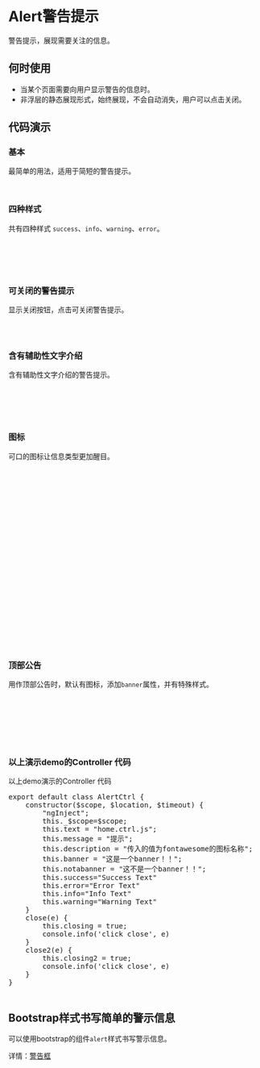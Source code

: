 # Alert警告提示

警告提示，展现需要关注的信息。

## 何时使用

 - 当某个页面需要向用户显示警告的信息时。
 - 非浮层的静态展现形式，始终展现，不会自动消失，用户可以点击关闭。

## 代码演示

### 基本

最简单的用法，适用于简短的警告提示。

<div class="bs-example">
   <ui-alert message="ctrl.success" type="success" ></ui-alert>
</div>
<ui-clipboard></ui-clipboard>
<div class="highlight">
<pre>
    <ui-alert message="ctrl.success" type="success" ></ui-alert>
</pre>
</div>

### 四种样式

共有四种样式 `success`、`info`、`warning`、`error`。

<div class="bs-example">
   <ui-alert message="ctrl.success" type="success" ></ui-alert>
   <ui-alert message="ctrl.info" type="info" ></ui-alert>
   <ui-alert message="ctrl.warning" type="warning" ></ui-alert>
   <ui-alert message="ctrl.error" type="error" ></ui-alert>
</div>
<ui-clipboard></ui-clipboard>
<div class="highlight">
<pre>
    <ui-alert message="ctrl.success" type="success" ></ui-alert>
   <ui-alert message="ctrl.info" type="info" ></ui-alert>
   <ui-alert message="ctrl.warning" type="warning" ></ui-alert>
   <ui-alert message="ctrl.error" type="error" ></ui-alert>
</pre>
</div>

### 可关闭的警告提示

显示关闭按钮，点击可关闭警告提示。

<div class="bs-example">
<ui-alert type="error" closing='ctrl.closing' close="ctrl.close()" message="ctrl.message" description="ctrl.description"></ui-alert>
<ui-alert type="error" closing='ctrl.closing2' close="ctrl.close2()" message="ctrl.message" ></ui-alert>
</div>
<ui-clipboard></ui-clipboard>
<div class="highlight">
<pre>
<ui-alert type="error" closing='ctrl.closing' close="ctrl.close()" message="ctrl.message" description="ctrl.description"></ui-alert>
<ui-alert type="error" closing='ctrl.closing3' close="ctrl.close3()" message="ctrl.message" ></ui-alert>
</pre>
</div>

### 含有辅助性文字介绍

含有辅助性文字介绍的警告提示。

<div class="bs-example">
   <ui-alert message="ctrl.success" type="success" description="ctrl.description"></ui-alert>
   <ui-alert message="ctrl.info" type="info" description="ctrl.description"></ui-alert>
   <ui-alert message="ctrl.warning" type="warning" description="ctrl.description"></ui-alert>
   <ui-alert message="ctrl.error" type="error" description="ctrl.description"></ui-alert>
</div>
<ui-clipboard></ui-clipboard>
<div class="highlight">
<pre>
   <ui-alert message="ctrl.success" type="success" description="ctrl.description"></ui-alert>
   <ui-alert message="ctrl.info" type="info" description="ctrl.description"></ui-alert>
   <ui-alert message="ctrl.warning" type="warning" description="ctrl.description"></ui-alert>
   <ui-alert message="ctrl.error" type="error" description="ctrl.description"></ui-alert>
</pre>
</div>

### 图标

可口的图标让信息类型更加醒目。

<div class="bs-example">
<ui-alert type="error" closing='ctrl.closing' showicon close="ctrl.close()" message="ctrl.message" description="ctrl.description"></ui-alert>
<br>
<ui-alert type="info" closing='ctrl.closing' showicon close="ctrl.close()" message="ctrl.message" description="ctrl.description" closetext="关闭"></ui-alert>
<br>
<ui-alert type="success" closing='ctrl.closing' showicon close="ctrl.close()" message="ctrl.message" description="ctrl.description"></ui-alert>
<br>
<ui-alert type="warning" closing='ctrl.closing' showicon close="ctrl.close()" message="ctrl.message" description="ctrl.description" closetext="关闭"></ui-alert>
<br>
<ui-alert type="info" showicon banner closable message="ctrl.banner" closing='ctrl.closing2' close="ctrl.close2()"></ui-alert>
<br>
<ui-alert type="success" showicon message="ctrl.notabanner"></ui-alert>
</div>
<ui-clipboard></ui-clipboard>
<div class="highlight">
<pre>
<ui-alert type="error" closing='ctrl.closing' showicon close="ctrl.close()" message="ctrl.message" description="ctrl.description"></ui-alert>
<br>
<ui-alert type="info" closing='ctrl.closing' showicon close="ctrl.close()" message="ctrl.message" description="ctrl.description" closetext="关闭"></ui-alert>
<br>
<ui-alert type="success" closing='ctrl.closing' showicon close="ctrl.close()" message="ctrl.message" description="ctrl.description"></ui-alert>
<br>
<ui-alert type="warning" closing='ctrl.closing' showicon close="ctrl.close()" message="ctrl.message" description="ctrl.description" closetext="关闭"></ui-alert>
<br>
<ui-alert type="info" showicon banner closable message="ctrl.banner" closing='ctrl.closing2' close="ctrl.close2()"></ui-alert>
<br>
<ui-alert type="success" showicon message="ctrl.notabanner"></ui-alert>
</pre>
</div>

### 顶部公告

用作顶部公告时，默认有图标，添加`banner`属性，并有特殊样式。

<div class="bs-example">
<ui-alert type="info" showicon banner closable message="ctrl.banner" closing='ctrl.closing2' close="ctrl.close2()"></ui-alert>
<br>
<ui-alert type="success" showicon message="ctrl.notabanner"></ui-alert>
</div>
<ui-clipboard></ui-clipboard>
<div class="highlight">
<pre>
<ui-alert type="info" showicon banner closable message="ctrl.banner" closing='ctrl.closing2' close="ctrl.close2()"></ui-alert>
<br>
<ui-alert type="success" showicon message="ctrl.notabanner"></ui-alert>
</pre>
</div>

### 以上演示demo的Controller 代码

<div class="bs-example">
    以上demo演示的Controller 代码
</div>
<ui-clipboard></ui-clipboard>
<div class="highlight">
<pre>
export default class AlertCtrl {
    constructor($scope, $location, $timeout) {
        "ngInject";
        this._$scope=$scope;
        this.text = "home.ctrl.js";
        this.message = "提示";
        this.description = "传入的值为fontawesome的图标名称";
        this.banner = "这是一个banner！！";
        this.notabanner = "这不是一个banner！！";
        this.success="Success Text"
        this.error="Error Text"
        this.info="Info Text"
        this.warning="Warning Text"
    }
    close(e) {
        this.closing = true;
        console.info('click close', e)
    }
    close2(e) {
        this.closing2 = true;
        console.info('click close', e)
    }
}

</pre>
</div>

## Bootstrap样式书写简单的警示信息

可以使用bootstrap的组件`alert`样式书写警示信息。

详情：<a href="http://v3.bootcss.com/components/#alerts" target="_blank">警告框</a>




